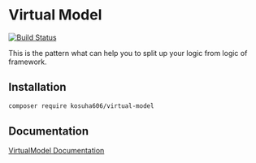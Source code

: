 
# Virtual Model

[![Build Status](https://travis-ci.org/kosuha606/virtual-model.svg?branch=master)](https://travis-ci.org/kosuha606/virtual-model)

This is the pattern what can help you to split up 
your logic from logic of framework.

## Installation
```bash
composer require kosuha606/virtual-model
```

## Documentation
[VirtualModel Documentation](http://docs.kosuha606.ru/en/2-virtualmodel)
